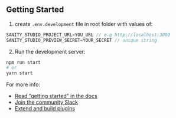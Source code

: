 ## Getting Started

1. create `.env.development` file in root folder with values of:

```javascript
SANITY_STUDIO_PROJECT_URL=YOU_URL // e.g http://localhost:3000
SANITY_STUDIO_PREVIEW_SECRET=YOUR_SECRET // unique string
```

2. Run the development server:

```bash
npm run start
# or
yarn start
```

For more info:

- [Read “getting started” in the docs](https://www.sanity.io/docs/introduction/getting-started?utm_source=readme)
- [Join the community Slack](https://slack.sanity.io/?utm_source=readme)
- [Extend and build plugins](https://www.sanity.io/docs/content-studio/extending?utm_source=readme)